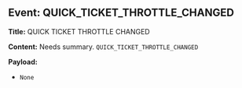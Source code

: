 ## Event: QUICK_TICKET_THROTTLE_CHANGED

**Title:** QUICK TICKET THROTTLE CHANGED

**Content:**
Needs summary.
`QUICK_TICKET_THROTTLE_CHANGED`

**Payload:**
- `None`